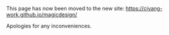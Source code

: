 This page has now been moved to the new site: https://cjyang-work.github.io/magicdesign/  

Apologies for any inconveniences.
